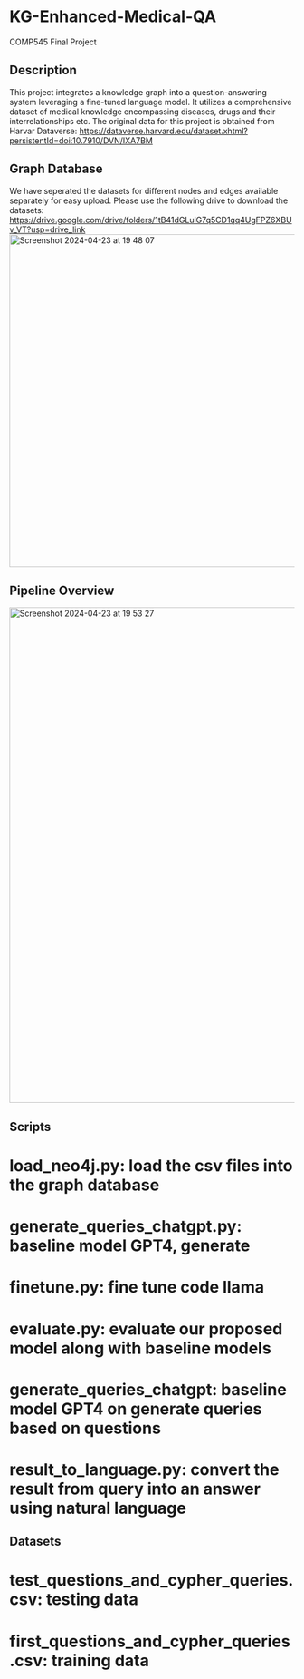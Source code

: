 # KG-Enhanced-Medical-QA
COMP545 Final Project


## Description
This project integrates a knowledge graph into a question-answering system leveraging a fine-tuned language model. It utilizes a comprehensive dataset of medical knowledge encompassing diseases, drugs and their interrelationships etc. The original data for this project is obtained from Harvar Dataverse: https://dataverse.harvard.edu/dataset.xhtml?persistentId=doi:10.7910/DVN/IXA7BM

## Graph Database
We have seperated the datasets for different nodes and edges available separately for easy upload. Please use the following drive to download the datasets:
https://drive.google.com/drive/folders/1tB41dGLulG7q5CD1qq4UgFPZ6XBUv_VT?usp=drive_link
<img width="587" alt="Screenshot 2024-04-23 at 19 48 07" src="https://github.com/keyu1021/KG-Enhanced-Medical-QA/assets/100107070/c1f69091-7133-4d37-90b6-4f4824a80ed1">

## Pipeline Overview
<img width="874" alt="Screenshot 2024-04-23 at 19 53 27" src="https://github.com/keyu1021/KG-Enhanced-Medical-QA/assets/100107070/e28e94c3-7b05-4882-8310-725d5feb193c">


## Scripts
# load_neo4j.py: load the csv files into the graph database

# generate_queries_chatgpt.py: baseline model GPT4, generate 

# finetune.py: fine tune code llama

# evaluate.py: evaluate our proposed model along with baseline models

# generate_queries_chatgpt: baseline model GPT4 on generate queries based on questions

# result_to_language.py: convert the result from query into an answer using natural language

## Datasets
# test_questions_and_cypher_queries.csv: testing data

# first_questions_and_cypher_queries.csv: training data
